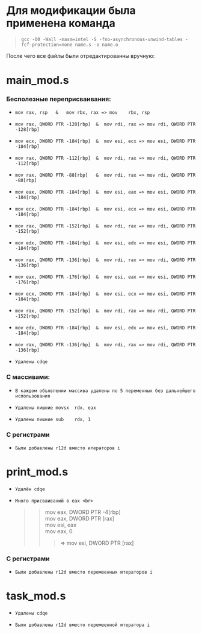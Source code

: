 # Для модификации была применена команда 
>     gcc -O0 -Wall -masm=intel -S -fno-asynchronous-unwind-tables -fcf-protection=none name.s -o name.o
После чего все файлы были отредактированны вручную:
# main_mod.s
###    Бесполезные переприсваивания:
*     mov rax, rsp   &   mov rbx, rax => mov	rbx, rsp
*     mov rax, QWORD PTR -128[rbp]  &  mov rdi, rax => mov rdi, QWORD PTR -128[rbp]
*     mov ecx, DWORD PTR -184[rbp]  &  mov esi, ecx => mov esi, DWORD PTR -184[rbp] 
*     mov rax, QWORD PTR -112[rbp]  &  mov rdi, rax => mov rdi, QWORD PTR -112[rbp]
*     mov rax, QWORD PTR -88[rbp]   &  mov rdi, rax => mov rdi, QWORD PTR -88[rbp]
*     mov eax, DWORD PTR -184[rbp]  &  mov esi, eax => mov esi, DWORD PTR -184[rbp]
*     mov ecx, DWORD PTR -184[rbp]  &  mov esi, ecx => mov esi, DWORD PTR -184[rbp]
*     mov rax, QWORD PTR -152[rbp]  &  mov rdi, rax => mov rdi, QWORD PTR -152[rbp]
*     mov edx, DWORD PTR -184[rbp]  &  mov esi, edx => mov esi, DWORD PTR -184[rbp]
*     mov rax, QWORD PTR -136[rbp]  &  mov rdi, rax => mov rdi, QWORD PTR -136[rbp]
*     mov eax, DWORD PTR -176[rbp]  &  mov esi, eax => mov esi, DWORD PTR -176[rbp]
*     mov ecx, DWORD PTR -184[rbp]  &  mov esi, ecx => mov esi, DWORD PTR -184[rbp]
*     mov rax, QWORD PTR -152[rbp]  &  mov rdi, rax => mov rdi, QWORD PTR -152[rbp]
*     mov edx, DWORD PTR -184[rbp]  &  mov esi, edx => mov esi, DWORD PTR -184[rbp]
*     mov rax, QWORD PTR -136[rbp]  &  mov rdi, rax => mov rdi, QWORD PTR -136[rbp]
*     Удалены cdqe

###     С массивами:
*     В каждом объявлении массива удалены по 5 переменных без дальнейшего использования
*     Удалены лишние movsx	rdx, eax
*     Удалены лишние sub	rdx, 1	

###     C регистрами
*     Были добавлены r12d вместо итераторов i

# print_mod.s
*     Удалён cdqe
*     Много присваиваний в eax <br>
   >> mov eax, DWORD PTR -4[rbp] <br>
   >> mov eax, DWORD PTR [rax] <br>
   >> mov esi, eax <br>
   >> mov	eax, 0
   >> > =>  mov	esi, DWORD PTR [rax]

###     C регистрами
*     Были добавлены r12d вместо перемеенных итераторов i

# task_mod.s
*     Удалены cdqe 
*     Были добавлены r12d вместо перемеенной итератора i
